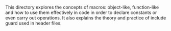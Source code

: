 This directory explores the concepts of macros: object-like, function-like and how to use them effectively in code in order to declare constants or even carry out operations. It also explains the theory and practice of include guard used in header files.
